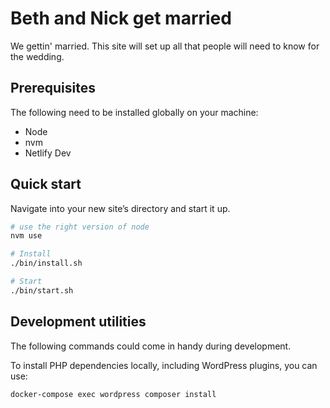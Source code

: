 # Beth and Nick get married

We gettin' married. This site will set up all that people will need to know for the wedding.

## Prerequisites

The following need to be installed globally on your machine:

* Node
* nvm
* Netlify Dev

## Quick start

Navigate into your new site’s directory and start it up.

```sh
# use the right version of node
nvm use

# Install
./bin/install.sh

# Start
./bin/start.sh
```

## Development utilities

The following commands could come in handy during development.

To install PHP dependencies locally, including WordPress plugins, you can use:

```bash
docker-compose exec wordpress composer install
```
